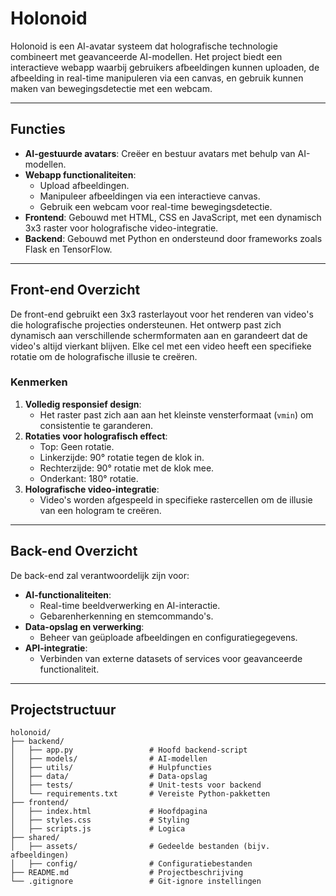 # Holonoid

Holonoid is een AI-avatar systeem dat holografische technologie combineert met geavanceerde AI-modellen. Het project biedt een interactieve webapp waarbij gebruikers afbeeldingen kunnen uploaden, de afbeelding in real-time manipuleren via een canvas, en gebruik kunnen maken van bewegingsdetectie met een webcam.

---

## Functies
- **AI-gestuurde avatars**: Creëer en bestuur avatars met behulp van AI-modellen.
- **Webapp functionaliteiten**:
  - Upload afbeeldingen.
  - Manipuleer afbeeldingen via een interactieve canvas.
  - Gebruik een webcam voor real-time bewegingsdetectie.
- **Frontend**: Gebouwd met HTML, CSS en JavaScript, met een dynamisch 3x3 raster voor holografische video-integratie.
- **Backend**: Gebouwd met Python en ondersteund door frameworks zoals Flask en TensorFlow.

---

## Front-end Overzicht
De front-end gebruikt een 3x3 rasterlayout voor het renderen van video's die holografische projecties ondersteunen. Het ontwerp past zich dynamisch aan verschillende schermformaten aan en garandeert dat de video's altijd vierkant blijven. Elke cel met een video heeft een specifieke rotatie om de holografische illusie te creëren.

### **Kenmerken**
1. **Volledig responsief design**:
   - Het raster past zich aan aan het kleinste vensterformaat (`vmin`) om consistentie te garanderen.
2. **Rotaties voor holografisch effect**:
   - Top: Geen rotatie.
   - Linkerzijde: 90° rotatie tegen de klok in.
   - Rechterzijde: 90° rotatie met de klok mee.
   - Onderkant: 180° rotatie.
3. **Holografische video-integratie**:
   - Video's worden afgespeeld in specifieke rastercellen om de illusie van een hologram te creëren.

---

## Back-end Overzicht
De back-end zal verantwoordelijk zijn voor:
- **AI-functionaliteiten**:
  - Real-time beeldverwerking en AI-interactie.
  - Gebarenherkenning en stemcommando's.
- **Data-opslag en verwerking**:
  - Beheer van geüploade afbeeldingen en configuratiegegevens.
- **API-integratie**:
  - Verbinden van externe datasets of services voor geavanceerde functionaliteit.

---

## Projectstructuur
```plaintext
holonoid/
├── backend/
│   ├── app.py                 # Hoofd backend-script
│   ├── models/                # AI-modellen
│   ├── utils/                 # Hulpfuncties
│   ├── data/                  # Data-opslag
│   ├── tests/                 # Unit-tests voor backend
│   └── requirements.txt       # Vereiste Python-pakketten
├── frontend/
│   ├── index.html             # Hoofdpagina
│   ├── styles.css             # Styling
│   ├── scripts.js             # Logica
├── shared/
│   ├── assets/                # Gedeelde bestanden (bijv. afbeeldingen)
│   ├── config/                # Configuratiebestanden
├── README.md                  # Projectbeschrijving
└── .gitignore                 # Git-ignore instellingen